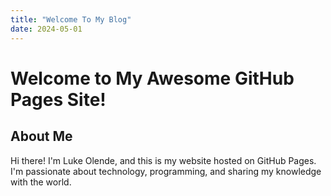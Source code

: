 ```yaml
---
title: "Welcome To My Blog"
date: 2024-05-01
---
```


# Welcome to My Awesome GitHub Pages Site!

## About Me

Hi there! I'm Luke Olende, and this is my website hosted on GitHub Pages. I'm passionate about technology, programming, and sharing my knowledge with the world.

